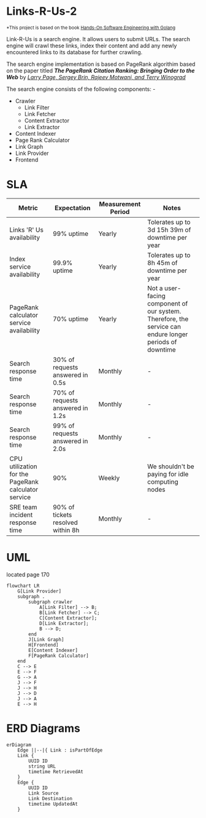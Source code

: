 # Links-R-Us-2
<sub>\*This project is based on the book [Hands-On Software Engineering with Golang](https://www.packtpub.com/product/hands-on-software-engineering-with-golang/9781838554491)</sub>

Link-R-Us is a search engine.
It allows users to submit URLs. The search engine will crawl these links, index their content and add any newly encountered links to its database for further crawling.

The search engine implementation is based on PageRank algorithim based on the paper titled <i><b>The PageRank Citation Ranking: Bringing Order to the Web</b></i> by <cite>[Larry Page, Sergey Brin, Rajeev Motwani, and Terry Winograd][1]</cite>

The search engine consists of the following components: -
- Crawler
    - Link Filter
    - Link Fetcher
    - Content Extractor
    - Link Extractor
- Content Indexer
- Page Rank Calculator
- Link Graph
- Link Provider
- Frontend

# SLA
|Metric                                             |Expectation                      |Measurement Period | Notes|
|------                                             |-----------                      |-------------------|------|
|Links 'R' Us availability                          |99% uptime                       |Yearly             |Tolerates up to 3d 15h 39m of downtime per year|
|Index service availability                         |99.9% uptime                     |Yearly             |Tolerates up to 8h 45m of downtime per year|
|PageRank calculator service availability           |70% uptime                       |Yearly             |Not a user-facing component of our system. Therefore, the service can endure longer periods of downtime|
|Search response time                               |30% of requests answered in 0.5s | Monthly           |-|
|Search response time                               |70% of requests answered in 1.2s |Monthly            |-|
|Search response time                               |99% of requests answered in 2.0s |Monthly            |-|
|CPU utilization for the PageRank calculator service|90%                              |Weekly             |We shouldn't be paying for idle computing nodes|
|SRE team incident response time                    |90% of tickets resolved within 8h|Monthly            |-|


# UML
located page 170
```mermaid
flowchart LR
    G[Link Provider]
    subgraph .
        subgraph crawler
            A[Link Filter] --> B;
            B[Link Fetcher] --> C;
            C[Content Extractor];
            D[Link Extractor];
            B --> D;
        end
        J[Link Graph]
        H[Frontend]
        E[Content Indexer]
        F[PageRank Calculator]
    end
    C --> E
    E --> F
    G --> A
    J --> F
    J --> H
    J --> D
    J --> A
    E --> H

```

# ERD Diagrams
```mermaid
erDiagram
    Edge ||--|{ Link : isPartOfEdge
    Link {
        UUID ID
        string URL
        timetime RetrievedAt
    }
    Edge {
        UUID ID
        Link Source
        Link Destination
        timetime UpdatedAt
    }

```
[1]: http://ilpubs.stanford.edu:8090/422/
